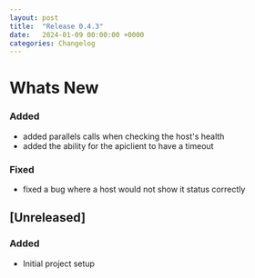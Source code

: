 ```yaml
---
layout: post
title:  "Release 0.4.3"
date:   2024-01-09 00:00:00 +0000
categories: Changelog
---
```


# Whats New

### Added

- added parallels calls when checking the host's health
- added the ability for the apiclient to have a timeout

### Fixed

- fixed a bug where a host would not show it status correctly

## [Unreleased]

### Added

- Initial project setup
